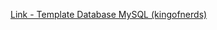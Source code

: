 [Link - Template Database MySQL (kingofnerds)](https://github.com/kingofnerds/Zabbix-Templates/tree/master/MySQL-remoteCheck)
